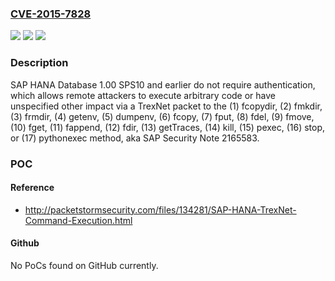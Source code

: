 ### [CVE-2015-7828](https://cve.mitre.org/cgi-bin/cvename.cgi?name=CVE-2015-7828)
![](https://img.shields.io/static/v1?label=Product&message=n%2Fa&color=blue)
![](https://img.shields.io/static/v1?label=Version&message=n%2Fa&color=blue)
![](https://img.shields.io/static/v1?label=Vulnerability&message=n%2Fa&color=brighgreen)

### Description

SAP HANA Database 1.00 SPS10 and earlier do not require authentication, which allows remote attackers to execute arbitrary code or have unspecified other impact via a TrexNet packet to the (1) fcopydir, (2) fmkdir, (3) frmdir, (4) getenv, (5) dumpenv, (6) fcopy, (7) fput, (8) fdel, (9) fmove, (10) fget, (11) fappend, (12) fdir, (13) getTraces, (14) kill, (15) pexec, (16) stop, or (17) pythonexec method, aka SAP Security Note 2165583.

### POC

#### Reference
- http://packetstormsecurity.com/files/134281/SAP-HANA-TrexNet-Command-Execution.html

#### Github
No PoCs found on GitHub currently.

